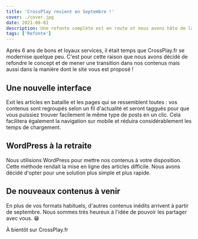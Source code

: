 ```yaml
---
title: 'CrossPlay revient en Septembre !'
cover: ./cover.jpg
date: 2021-08-01
description: Une refonte complète est en route et nous avons hâte de la partager avec vous.
tags: ['Refonte']
---
```


Après 6 ans de bons et loyaux services, il était temps que CrossPlay.fr se modernise quelque peu. C'est pour cette raison que nous avons décidé de refondre le concept et de mener une transition dans nos contenus mais aussi dans la manière dont le site vous est proposé !

## Une nouvelle interface

Exit les articles en bataille et les pages qui se ressemblent toutes : vos contenus sont regroupés selon un fil d'actualité et seront taggués pour que vous puissiez trouver facilement le même type de posts en un clic. Cela facilitera également la navigation sur mobile et réduira considérablement les temps de chargement.

## WordPress à la retraite

Nous utilisions WordPress pour mettre nos contenus à votre disposition. Cette méthode rendait la mise en ligne des articles difficile. Nous avons décidé d'opter pour une solution plus simple et plus rapide.

## De nouveaux contenus à venir

En plus de vos formats habituels, d'autres contenus inédits arrivent à partir de septembre. Nous sommes très heureux à l'idée de pouvoir les partager avec vous. 😁

À bientôt sur CrossPlay.fr
